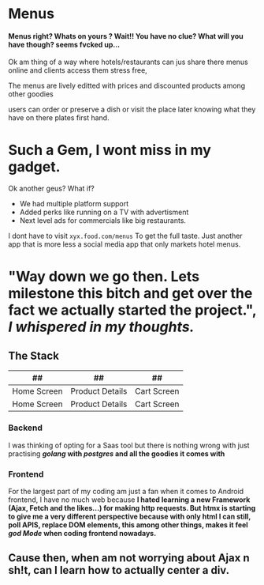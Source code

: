 # Menus
#### Menus right? Whats on yours ? Wait!! You have no clue? What will you have though? seems fvcked up... 

Ok am thing of a way where hotels/restaurants can jus share there menus online and clients access them stress free, 

The menus are lively editted with prices and discounted products among other goodies

users can order or preserve a dish or visit the place later knowing what they have on there plates first hand.

# Such a  Gem, I wont miss in my gadget.

Ok another geus? What if?
- We had multiple platform support
- Added perks like running on a TV with advertisment
- Next level ads for commercials like big restaurants.


I dont have to visit <code>xyx.food.com/menus</code> To get the full taste. Just another app that is more less a social media app that only markets hotel menus.

# "Way down we go then. Lets milestone this bitch and get over the fact we actually started the project.", <em>I whispered in my thoughts.</em>

## The Stack
| ##| ## | ## |
|:-----------:|:---------------:|:-----------:|
| Home Screen | Product Details | Cart Screen |
| Home Screen | Product Details | Cart Screen |

### Backend
I was thinking of opting for a Saas tool but there is nothing wrong with just practising <b><em>golang</em> with <em>postgres</em> and all the goodies it comes with</b>

### Frontend
For the largest part of my coding am just a fan when it comes to Android frontend, I have no much web because <b>I hated learning a new Framework (Ajax, Fetch and the likes...) for making http requests.</em> But htmx is starting to give me a very different perspective because with only html I can still, poll APIS, replace DOM elements, this among other things, makes it feel <em>god Mode</em> when coding  frontend nowadays. 

## Cause then, when am not worrying about Ajax n sh!t, can I learn how to actually center a div.


